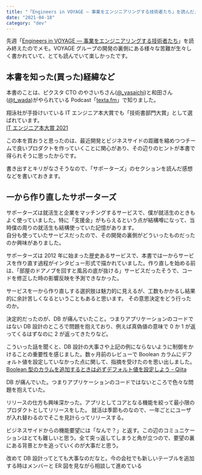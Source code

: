 ```yaml
---
title: "「Engineers in VOYAGE ― 事業をエンジニアリングする技術者たち」を読んだメモ"
date: "2021-04-18"
category: "dev"
---
```


先週「[Engineers in VOYAGE ― 事業をエンジニアリングする技術者たち](https://amzn.to/3svLC3I)」を読み終えたのでメモ。VOYAGE グループの開発の裏側にある様々な苦難が生々しく書かれていて、とても読んでいて楽しかったです。

## 本書を知った(買った)経緯など

本書のことは、ピクスタ CTO のやさいちさん([@\_yasaichi](https://twitter.com/_yasaichi))と和田さん([@t_wada](https://twitter.com/t_wada))がやられている Podcast「[texta.fm](https://anchor.fm/textafm)」で知りました。

翔泳社が手掛けいている IT エンジニア本大賞でも「技術書部門大賞」として選ばれています。  
[IT エンジニア本大賞 2021](https://www.shoeisha.co.jp/campaign/award/2021/result/)

この本を買おうと思ったのは、最近開発とビジネスサイドの距離を縮めつつチームで良いプロダクトを作っていくことに関心があり、その辺りのヒントが本書で得られそうに思ったからです。

書き出すとキリがなさそうなので、「サポーターズ」のセクションを読んだ感想などを書いておきます。

## 一から作り直したサポーターズ

サポーターズは就活生と企業をマッチングするサービスで、僕が就活生のときもよく使っていました。特に「支援金」がもらえるという点が結構噂になって、当時僕の周りの就活生も結構使っていた記憶があります。  
自分も使っていたサービスだったので、その開発の裏側がどういったものだったのか興味がありました。

サポーターズは 2012 年に始まった歴史あるサービスで、本書では一からサービスを作り直す過程がインタビュー形式で描かれていました。作り直しを始める前は、「部屋のドアノブを回すと風呂の底が抜ける」サービスだったそうで、コードを修正した時の影響反映を予測できなかった。

サービスを一から作り直しする選択肢は魅力的に見えるが、工数もかかるし結果的に余計苦しくなるということもあると思います。
その意思決定をどう行ったのか。

決定的だったのが、DB が痛んでいたこと。つまりアプリケーションのコードではない DB 設計のところで問題を抱えており、例えば真偽値の意味で 0 か 1 が返ってくるはずなのに 2 が返ってきたりなど。

こういった話を聞くと、DB 設計の大事さや上記の例にならないように制御をかけることの重要性を感じました。数ヶ月前のレビューで Boolean カラムにデフォルト値を設定していなかった点に関して、指摘を受けたのを思い出しました。  
[Boolean 型のカラムを追加するときは必ずデフォルト値を設定しよう - Qiita](https://qiita.com/jnchito/items/a342b64cd998e5c4ef3d)

DB が痛んでいた。つまりアプリケーションのコードではないところで色々な問題を抱えていた。

リリースの仕方も興味深かった。アプリとしてコアとなる機能を絞って最小限のプロダクトとしてリリースをした。
就活は季節ものなので、一年ごとにユーザが入れ替わるのでそこを見計らってリリースする。

ビジネスサイドからの機能要望には「なんで？」と返す。この辺のコミュニケーションはとても難しいと思う。全て突っ返してしまうと角が立つので、要望の裏にある背景とかを追っていくのが大事だと思う。

改めて DB 設計ってとても大事なのだなと。今の会社でも新しいテーブルを追加する時はメンバーと ER 図を見ながら相談して進めている
